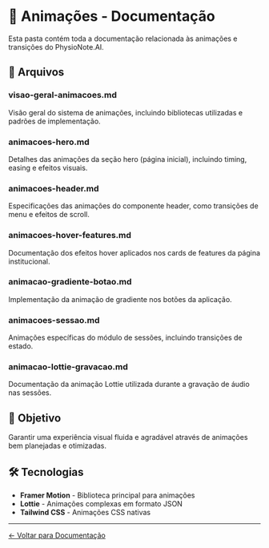 # 🎨 Animações - Documentação

Esta pasta contém toda a documentação relacionada às animações e transições do PhysioNote.AI.

## 📄 Arquivos

### visao-geral-animacoes.md
Visão geral do sistema de animações, incluindo bibliotecas utilizadas e padrões de implementação.

### animacoes-hero.md
Detalhes das animações da seção hero (página inicial), incluindo timing, easing e efeitos visuais.

### animacoes-header.md
Especificações das animações do componente header, como transições de menu e efeitos de scroll.

### animacoes-hover-features.md
Documentação dos efeitos hover aplicados nos cards de features da página institucional.

### animacao-gradiente-botao.md
Implementação da animação de gradiente nos botões da aplicação.

### animacoes-sessao.md
Animações específicas do módulo de sessões, incluindo transições de estado.

### animacao-lottie-gravacao.md
Documentação da animação Lottie utilizada durante a gravação de áudio nas sessões.

## 🎯 Objetivo

Garantir uma experiência visual fluida e agradável através de animações bem planejadas e otimizadas.

## 🛠️ Tecnologias

- **Framer Motion** - Biblioteca principal para animações
- **Lottie** - Animações complexas em formato JSON
- **Tailwind CSS** - Animações CSS nativas

---
[← Voltar para Documentação](../README.md)
